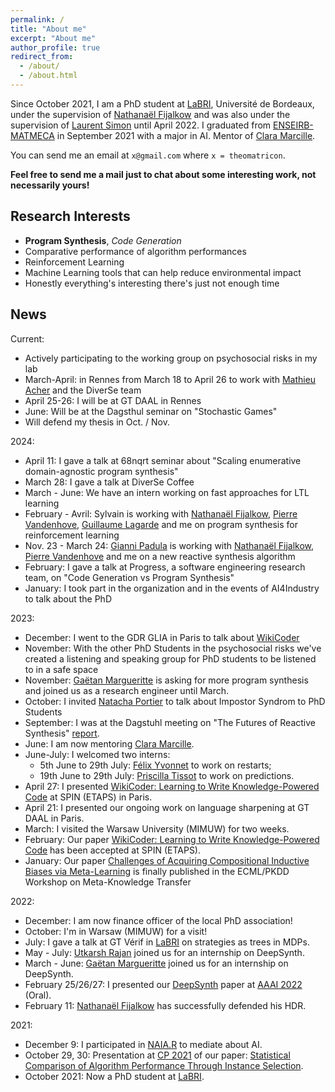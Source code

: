 ```yaml
---
permalink: /
title: "About me"
excerpt: "About me"
author_profile: true
redirect_from: 
  - /about/
  - /about.html
---
```


Since October 2021, I am a PhD student at [LaBRI][LABRI], Université de Bordeaux, under the supervision of [Nathanaël Fijalkow][NATH] and was also under the supervision of [Laurent Simon](https://www.labri.fr/perso/lsimon/) until April 2022.
I graduated from [ENSEIRB-MATMECA][ENSEIRB] in September 2021 with a major in AI.
Mentor of [Clara Marcille](https://www.labri.fr/perso/pmarcille/).

You can send me an email at `x@gmail.com` where `x = theomatricon`.

**Feel free to send me a mail just to chat about some interesting work, not necessarily yours!**

## Research Interests

- **Program Synthesis**, *Code Generation*
- Comparative performance of algorithm performances
- Reinforcement Learning
- Machine Learning tools that can help reduce environmental impact
- Honestly everything's interesting there's just not enough time

## News

Current:

- Actively participating to the working group on psychosocial risks in my lab
- March-April: in Rennes from March 18 to April 26 to work with [Mathieu Acher][MATHIEU] and the DiverSe team
- April 25-26: I will be at GT DAAL in Rennes
- June: Will be at the Dagsthul seminar on "Stochastic Games"
- Will defend my thesis in Oct. / Nov.

2024:

- April 11: I gave a talk at 68nqrt seminar about "Scaling enumerative domain-agnostic program synthesis"
- March 28: I gave a talk at DiverSe Coffee
- March - June: We have an intern working on fast approaches for LTL learning
- February - Avril: Sylvain is working with [Nathanaël Fijalkow][NATH], [Pierre Vandenhove][PIERREV], [Guillaume Lagarde][GUILLAUME] and me on program synthesis for reinforcement learning
- Nov. 23 - March 24: [Gianni Padula](https://fr.linkedin.com/in/gianni-padula-8192b8223) is working with [Nathanaël Fijalkow][NATH], [Pierre Vandenhove][PIERREV] and me on a new reactive synthesis algorithm
- February: I gave a talk at Progress, a software engineering research team, on "Code Generation vs Program Synthesis"
- January: I took part in the organization and in the events of AI4Industry to talk about the PhD

2023:

- December: I went to the GDR GLIA in Paris to talk about [WikiCoder](https://arxiv.org/abs/2303.08574)
- November: With the other PhD Students in the psychosocial risks we've created a listening and speaking group for PhD students to be listened to in a safe space
- November: [Gaëtan Margueritte](https://github.com/gaetanmargueritte) is asking for more program synthesis and joined us as a research engineer until March.
- October: I invited [Natacha Portier](https://perso.ens-lyon.fr/natacha.portier/blog/) to talk about Impostor Syndrom to PhD Students
- September: I was at the Dagstuhl meeting on "The Futures of Reactive Synthesis" [report](https://doi.org/10.4230/DagRep.13.9.166).
- June: I am now mentoring [Clara Marcille](https://www.labri.fr/perso/pmarcille/).
- June-July: I welcomed two interns:
  - 5th June to 29th July: [Félix Yvonnet](https://github.com/Felix-Yvonnet) to work on restarts;
  - 19th June to 29th July: [Priscilla Tissot](https://fr.linkedin.com/in/priscilla-tissot-9493851b8) to work on predictions.
- April 27: I presented [WikiCoder: Learning to Write Knowledge-Powered Code](https://arxiv.org/abs/2303.08574) at SPIN (ETAPS) in Paris.
- April 21: I presented our ongoing work on language sharpening at GT DAAL in Paris.
- March: I visited the Warsaw University (MIMUW) for two weeks.
- February: Our paper [WikiCoder: Learning to Write Knowledge-Powered Code](https://arxiv.org/abs/2303.08574) has been accepted at SPIN (ETAPS).
- January: Our paper [Challenges of Acquiring Compositional Inductive Biases via Meta-Learning](https://proceedings.mlr.press/v191/anastacio22a.html) is finally published in the ECML/PKDD Workshop on Meta-Knowledge Transfer

2022:

- December: I am now finance officer of the local PhD association!
- October: I'm in Warsaw (MIMUW) for a visit!
- July: I gave a talk at GT Vérif in [LaBRI][LABRI] on strategies as trees in MDPs.
- May - July: [Utkarsh Rajan](https://github.com/UtkarshRjn) joined us for an internship on DeepSynth.
- March - June: [Gaëtan Margueritte](https://github.com/gaetanmargueritte) joined us for an internship on DeepSynth.
- February 25/26/27: I presented our [DeepSynth][DeepSynth-arxiv] paper at [AAAI 2022](https://aaai.org/Conferences/AAAI-22/) (Oral).
- February 11: [Nathanaël Fijalkow][NATH] has successfully defended his HDR.

2021:

- December 9: I participated in [NAIA.R](https://forum.naia.io/) to mediate about AI.
- October 29, 30: Presentation at [CP 2021][CP21] of our paper: [Statistical Comparison of Algorithm Performance Through Instance Selection][PSEAS-paper].
- October 2021: Now a PhD student at [LaBRI][LABRI].

[GUILLAUME]: https://guillaume-lagarde.github.io/
[MATHIEU]: https://www.mathieuacher.com/
[PIERREV]: https://pierre-vandenhove.github.io/
[NATH]: https://games-automata-play.com/
[ENSEIRB]: https://enseirb-matmeca.bordeaux-inp.fr/
[LABRI]: https://www.labri.fr/
[TUR]: https://www.turing.ac.uk/
[CP21]: https://cp2021.a4cp.org/
[PSEAS-paper]: https://doi.org/10.4230/LIPIcs.CP.2021.43
[PSEAS-code]: https://github.com/Theomat/PSEAS
[PSEAS-video]: https://www.youtube.com/watch?v=BO0313cajPI
[DeepSynth-arxiv]: https://arxiv.org/abs/2110.12485
[DeepSynth-code]: https://github.com/nathanael-fijalkow/DeepSynth/
